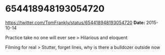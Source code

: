 # 654418948193054720
https://twitter.com/TomFrankly/status/654418948193054720
**Date:** 2015-10-14

Practice take no one will ever see > Hilarious and eloquent

Filming for real > Stutter, forget lines, why is there a bulldozer outside now
